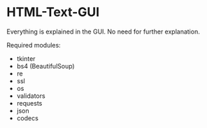 # HTML-Text-GUI

Everything is explained in the GUI. No need for further explanation.

Required modules:
- tkinter
- bs4 (BeautifulSoup)
- re
- ssl
- os
- validators
- requests
- json
- codecs

